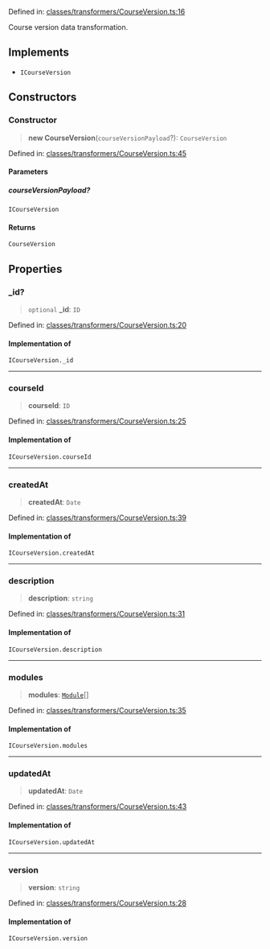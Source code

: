 Defined in: [classes/transformers/CourseVersion.ts:16](https://github.com/continuousactivelearning/cal/blob/82a7f7bd547282a4f223f46ab6c2efe92f30e4ce/backend/src/modules/courses/classes/transformers/CourseVersion.ts#L16)

Course version data transformation.

## Implements

- `ICourseVersion`

## Constructors

### Constructor

> **new CourseVersion**(`courseVersionPayload`?): `CourseVersion`

Defined in: [classes/transformers/CourseVersion.ts:45](https://github.com/continuousactivelearning/cal/blob/82a7f7bd547282a4f223f46ab6c2efe92f30e4ce/backend/src/modules/courses/classes/transformers/CourseVersion.ts#L45)

#### Parameters

##### courseVersionPayload?

`ICourseVersion`

#### Returns

`CourseVersion`

## Properties

### \_id?

> `optional` **\_id**: `ID`

Defined in: [classes/transformers/CourseVersion.ts:20](https://github.com/continuousactivelearning/cal/blob/82a7f7bd547282a4f223f46ab6c2efe92f30e4ce/backend/src/modules/courses/classes/transformers/CourseVersion.ts#L20)

#### Implementation of

`ICourseVersion._id`

***

### courseId

> **courseId**: `ID`

Defined in: [classes/transformers/CourseVersion.ts:25](https://github.com/continuousactivelearning/cal/blob/82a7f7bd547282a4f223f46ab6c2efe92f30e4ce/backend/src/modules/courses/classes/transformers/CourseVersion.ts#L25)

#### Implementation of

`ICourseVersion.courseId`

***

### createdAt

> **createdAt**: `Date`

Defined in: [classes/transformers/CourseVersion.ts:39](https://github.com/continuousactivelearning/cal/blob/82a7f7bd547282a4f223f46ab6c2efe92f30e4ce/backend/src/modules/courses/classes/transformers/CourseVersion.ts#L39)

#### Implementation of

`ICourseVersion.createdAt`

***

### description

> **description**: `string`

Defined in: [classes/transformers/CourseVersion.ts:31](https://github.com/continuousactivelearning/cal/blob/82a7f7bd547282a4f223f46ab6c2efe92f30e4ce/backend/src/modules/courses/classes/transformers/CourseVersion.ts#L31)

#### Implementation of

`ICourseVersion.description`

***

### modules

> **modules**: [`Module`](Module.md)[]

Defined in: [classes/transformers/CourseVersion.ts:35](https://github.com/continuousactivelearning/cal/blob/82a7f7bd547282a4f223f46ab6c2efe92f30e4ce/backend/src/modules/courses/classes/transformers/CourseVersion.ts#L35)

#### Implementation of

`ICourseVersion.modules`

***

### updatedAt

> **updatedAt**: `Date`

Defined in: [classes/transformers/CourseVersion.ts:43](https://github.com/continuousactivelearning/cal/blob/82a7f7bd547282a4f223f46ab6c2efe92f30e4ce/backend/src/modules/courses/classes/transformers/CourseVersion.ts#L43)

#### Implementation of

`ICourseVersion.updatedAt`

***

### version

> **version**: `string`

Defined in: [classes/transformers/CourseVersion.ts:28](https://github.com/continuousactivelearning/cal/blob/82a7f7bd547282a4f223f46ab6c2efe92f30e4ce/backend/src/modules/courses/classes/transformers/CourseVersion.ts#L28)

#### Implementation of

`ICourseVersion.version`
